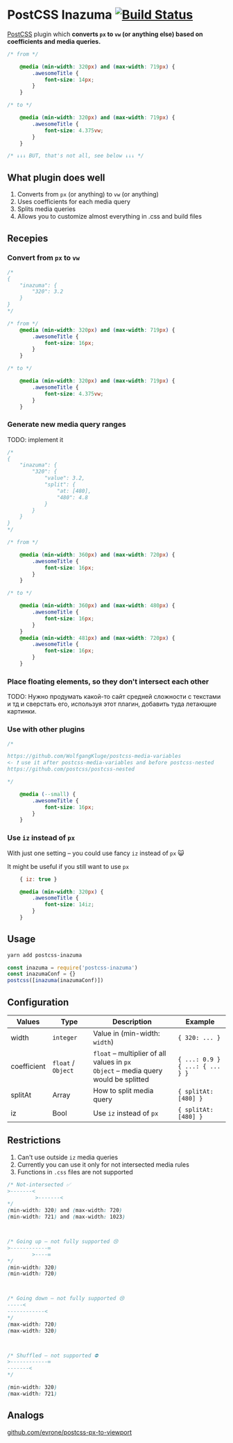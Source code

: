 # PostCSS Inazuma [![Build Status][ci-img]][ci]

[PostCSS] plugin which **converts `px` to `vw` (or anything else) based on coefficients and media queries.**

[PostCSS]: https://github.com/postcss/postcss
[ci-img]:  https://travis-ci.org/wwju/postcss-inazuma.svg
[ci]:      https://travis-ci.org/wwju/postcss-inazuma

<!-- TODO: https://www.npmjs.com/package/markdown-magic -->

```css
/* from */

    @media (min-width: 320px) and (max-width: 719px) {
        .awesomeTitle {
            font-size: 14px;
        }
    }

/* to */

    @media (min-width: 320px) and (max-width: 719px) {
        .awesomeTitle {
            font-size: 4.375vw;
        }
    }

/* ↓↓↓ BUT, that's not all, see below ↓↓↓ */
```

## What plugin does well

1. Converts from `px` (or anything) to `vw` (or anything)
2. Uses coefficients for each media query
3. Splits media queries
4. Allows you to customize almost everything in .css and build files

## Recepies

### Convert from  `px` to `vw`

```css
/*
{
    "inazuma": {
        "320": 3.2
    }
}
*/

/* from */
    @media (min-width: 320px) and (max-width: 719px) {
        .awesomeTitle {
            font-size: 16px;
        }
    }

/* to */

    @media (min-width: 320px) and (max-width: 719px) {
        .awesomeTitle {
            font-size: 4.375vw;
        }
    }
```

### Generate new media query ranges

TODO: implement it

```css
/*
{
    "inazuma": {
        "320": {
            "value": 3.2,
            "split": {
                "at: [480],
                "480": 4.8
            }
        }
    }
}
*/

/* from */

    @media (min-width: 360px) and (max-width: 720px) {
        .awesomeTitle {
            font-size: 16px;
        }
    }

/* to */

    @media (min-width: 360px) and (max-width: 480px) {
        .awesomeTitle {
            font-size: 16px;
        }
    }
    @media (min-width: 481px) and (max-width: 720px) {
        .awesomeTitle {
            font-size: 16px;
        }
    }
```

### Place floating elements, so they don't intersect each other

TODO: Нужно продумать какой-то сайт средней сложности с текстами и тд и сверстать его, используя этот плагин, добавить туда летающие картинки.

### Use with other plugins

```css
/*

https://github.com/WolfgangKluge/postcss-media-variables
<- ❗️ use it after postcss-media-variables and before postcss-nested
https://github.com/postcss/postcss-nested

*/

    @media (--small) {
        .awesomeTitle {
            font-size: 16px;
        }
    }
```

### Use `iz` instead of `px`

With just one setting – you could use fancy `iz` instead of `px` 😺

It might be useful if you still want to use `px`

```js
    { iz: true }
```

```css
    @media (min-width: 320px) {
        .awesomeTitle {
            font-size: 14iz;
        }
    }
```

## Usage

```bash
yarn add postcss-inazuma
```

```js
const inazuma = require('postcss-inazuma')
const inazumaConf = {}
postcss([inazuma(inazumaConf)])
```

## Configuration

| Values | Type | Description | Example |
|--------|------|-------------|---------|
| width | `integer` | Value in (min-width: `width`) | `{ 320: ... }` |
| coefficient | `float` / `Object` | `float` – multiplier of all values in `px` <br /> `Object` – media query would be splitted | `{ ...: 0.9 }` <br /> `{ ...: { ... } }` |
| splitAt | Array | How to split media query | `{ splitAt: [480] }` |
| iz | Bool | Use `iz` instead of `px` | `{ splitAt: [480] }` |


## Restrictions

1. Can't use outside  `iz` media queries
2. Currently you can use it only for not intersected media rules
3. Functions in `.css` files are not supported

```css
/* Not-intersected ✅
>-------<
         >-------<
*/
(min-width: 320) and (max-width: 720)
(min-width: 721) and (max-width: 1023)



/* Going up – not fully supported 😢
>------------∞
        >----∞
*/
(min-width: 320)
(min-width: 720)



/* Going down – not fully supported 😢
-----<
------------<
*/
(max-width: 720)
(max-width: 320)



/* Shuffled – not supported ⛔️
>------------∞
-------<
*/

(min-width: 320)
(max-width: 721)
```

## Analogs

[github.com/evrone/postcss-px-to-viewport](https://github.com/evrone/postcss-px-to-viewport)
